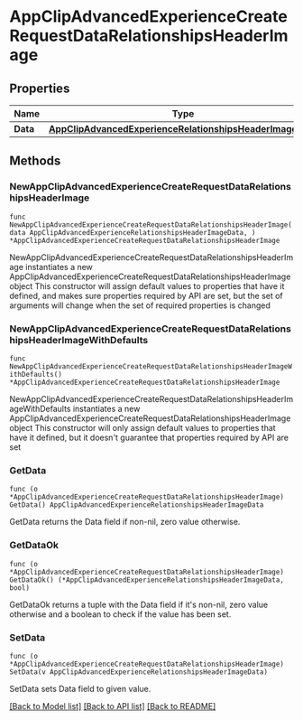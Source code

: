 # AppClipAdvancedExperienceCreateRequestDataRelationshipsHeaderImage

## Properties

Name | Type | Description | Notes
------------ | ------------- | ------------- | -------------
**Data** | [**AppClipAdvancedExperienceRelationshipsHeaderImageData**](AppClipAdvancedExperienceRelationshipsHeaderImageData.md) |  | 

## Methods

### NewAppClipAdvancedExperienceCreateRequestDataRelationshipsHeaderImage

`func NewAppClipAdvancedExperienceCreateRequestDataRelationshipsHeaderImage(data AppClipAdvancedExperienceRelationshipsHeaderImageData, ) *AppClipAdvancedExperienceCreateRequestDataRelationshipsHeaderImage`

NewAppClipAdvancedExperienceCreateRequestDataRelationshipsHeaderImage instantiates a new AppClipAdvancedExperienceCreateRequestDataRelationshipsHeaderImage object
This constructor will assign default values to properties that have it defined,
and makes sure properties required by API are set, but the set of arguments
will change when the set of required properties is changed

### NewAppClipAdvancedExperienceCreateRequestDataRelationshipsHeaderImageWithDefaults

`func NewAppClipAdvancedExperienceCreateRequestDataRelationshipsHeaderImageWithDefaults() *AppClipAdvancedExperienceCreateRequestDataRelationshipsHeaderImage`

NewAppClipAdvancedExperienceCreateRequestDataRelationshipsHeaderImageWithDefaults instantiates a new AppClipAdvancedExperienceCreateRequestDataRelationshipsHeaderImage object
This constructor will only assign default values to properties that have it defined,
but it doesn't guarantee that properties required by API are set

### GetData

`func (o *AppClipAdvancedExperienceCreateRequestDataRelationshipsHeaderImage) GetData() AppClipAdvancedExperienceRelationshipsHeaderImageData`

GetData returns the Data field if non-nil, zero value otherwise.

### GetDataOk

`func (o *AppClipAdvancedExperienceCreateRequestDataRelationshipsHeaderImage) GetDataOk() (*AppClipAdvancedExperienceRelationshipsHeaderImageData, bool)`

GetDataOk returns a tuple with the Data field if it's non-nil, zero value otherwise
and a boolean to check if the value has been set.

### SetData

`func (o *AppClipAdvancedExperienceCreateRequestDataRelationshipsHeaderImage) SetData(v AppClipAdvancedExperienceRelationshipsHeaderImageData)`

SetData sets Data field to given value.



[[Back to Model list]](../README.md#documentation-for-models) [[Back to API list]](../README.md#documentation-for-api-endpoints) [[Back to README]](../README.md)


